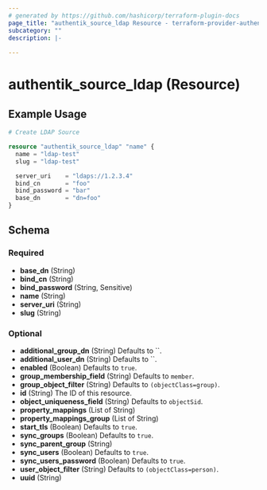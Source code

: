 ```yaml
---
# generated by https://github.com/hashicorp/terraform-plugin-docs
page_title: "authentik_source_ldap Resource - terraform-provider-authentik"
subcategory: ""
description: |-
  
---
```


# authentik_source_ldap (Resource)



## Example Usage

```terraform
# Create LDAP Source

resource "authentik_source_ldap" "name" {
  name = "ldap-test"
  slug = "ldap-test"

  server_uri    = "ldaps://1.2.3.4"
  bind_cn       = "foo"
  bind_password = "bar"
  base_dn       = "dn=foo"
}
```

<!-- schema generated by tfplugindocs -->
## Schema

### Required

- **base_dn** (String)
- **bind_cn** (String)
- **bind_password** (String, Sensitive)
- **name** (String)
- **server_uri** (String)
- **slug** (String)

### Optional

- **additional_group_dn** (String) Defaults to ``.
- **additional_user_dn** (String) Defaults to ``.
- **enabled** (Boolean) Defaults to `true`.
- **group_membership_field** (String) Defaults to `member`.
- **group_object_filter** (String) Defaults to `(objectClass=group)`.
- **id** (String) The ID of this resource.
- **object_uniqueness_field** (String) Defaults to `objectSid`.
- **property_mappings** (List of String)
- **property_mappings_group** (List of String)
- **start_tls** (Boolean) Defaults to `true`.
- **sync_groups** (Boolean) Defaults to `true`.
- **sync_parent_group** (String)
- **sync_users** (Boolean) Defaults to `true`.
- **sync_users_password** (Boolean) Defaults to `true`.
- **user_object_filter** (String) Defaults to `(objectClass=person)`.
- **uuid** (String)


